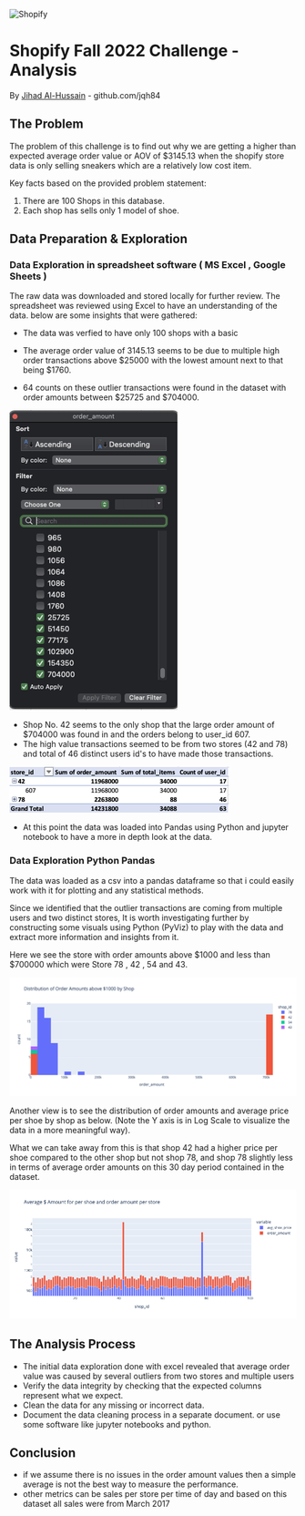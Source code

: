 ![Shopify](https://cdn.shopify.com/s/files/1/0611/1605/5788/t/2/assets/shopify-internships-logo.svg)

# Shopify Fall 2022 Challenge - Analysis 
By [Jihad Al-Hussain](https://www.github.com/jqh84) - github.com/jqh84

## The Problem 
The problem of this challenge is to find out why we are getting a higher than expected average order value or AOV of $3145.13 when the shopify store data is only selling sneakers which are a relatively low cost item.

Key facts based on the provided problem statement:
1. There are 100 Shops in this database.
2. Each shop has sells only 1 model of shoe. 



## Data Preparation & Exploration

### Data Exploration in spreadsheet software ( MS Excel , Google Sheets )

The raw data was downloaded and stored locally for further review. The spreadsheet was reviewed using Excel to have an understanding of the data. below are some insights that were gathered:

- The data was verfied to have only 100 shops with a basic 

- The average order value of 3145.13 seems to be due to multiple high order transactions above $25000 with the lowest amount next to that being $1760.
- 64 counts on these outlier transactions were found in the dataset with order amounts between $25725 and $704000.

![Filter View from Excel](imgs/Order_amount_filter_excel.png)
- Shop No. 42 seems to the only shop that the large order amount of $704000 was found in and the orders belong to user_id 607. 
- The high value transactions seemed to be from two stores (42 and 78) and total of 46 distinct users id's to have made those transactions.

![Shops and Users Pivot](imgs/Store_id_pivot.png)
- At this point the data was loaded into Pandas using Python and jupyter notebook to have a more in depth look at the data.

### Data Exploration Python Pandas
The data was loaded as a csv into a pandas dataframe so that i could easily work with it for plotting and any statistical methods. 

Since we identified that the outlier transactions are coming from multiple users and two distinct stores, It is worth investigating further by constructing some visuals using Python (PyViz) to play with the data and extract more information and insights from it.

Here we see the store with order amounts above $1000 and less than $700000 which were Store 78 , 42 , 54 and 43.

![Store Distributions](imgs/Above_100_Orders_amount_by_shop.png)

Another view is to see the distribution of order amounts and average price per shoe by shop as below. (Note the Y axis is in Log Scale to visualize the data in a more meaningful way).

What we can take away from this is that shop 42 had a higher price per shoe compared to the other shop but not shop 78, and shop 78 slightly less in terms of average order amounts on this 30 day period contained in the dataset. 

![Value By Shop per order amount and Average Price](/imgs/Avg_shoePrice_orderAmount_perStore.png)

## The Analysis Process 
- The initial data exploration done with excel revealed that average order value was caused by several outliers from two stores and multiple users
- Verify the data integrity by checking that the expected columns represent what we expect.
- Clean the data for any missing or incorrect data.
- Document the data cleaning process in a separate document. or use some software like jupyter notebooks and python. 

## Conclusion
- if we assume there is no issues in the order amount values then a simple average is not the best way to measure the performance.
- other metrics can be sales per store per time of day and based on this dataset all sales were from March 2017 

